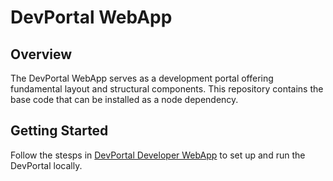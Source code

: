 # DevPortal WebApp

## Overview

The DevPortal WebApp serves as a development portal offering fundamental layout and structural components. This repository contains the base code that can be installed as a node dependency.

## Getting Started

Follow the stesps in [DevPortal Developer WebApp](https://github.com/wso2/api-developer-portal) to set up and run the DevPortal locally.
